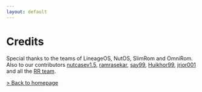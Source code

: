 ```yaml
---
layout: default
---
```


# Credits

Special thanks to the teams of LineageOS, NutOS, SlimRom and OmniRom. Also to our contributors [nutcasev1.5](https://forum.xda-developers.com/member.php?u=7074010), [ramrasekar](https://forum.xda-developers.com/member.php?u=7877888), [say99](https://forum.xda-developers.com/member.php?u=7111568), [Huikhor99](https://forum.xda-developers.com/member.php?u=7364421), [jrior001](https://forum.xda-developers.com/member.php?u=2836769) and all the [RR team](http://www.resurrectionremix.com/#team).


[> Back to homepage](./)
